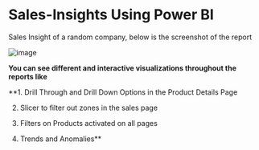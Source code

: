 # Sales-Insights Using Power BI

Sales Insight of a random company, below is the screenshot of the report

![image](https://github.com/sorunair/Sales-Insights-using-Power-BI/assets/167282796/a81e52b8-6eb8-42ad-954e-b411ecbaac8d)

**You can see different and interactive visualizations throughout the reports like** 

**1. Drill Through and Drill Down Options in the Product Details Page
   
2. Slicer to filter out zones in the sales page
   
3. Filters on Products activated on all pages
   
4. Trends and Anomalies**
